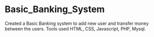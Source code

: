 # Basic_Banking_System
Created a Basic Banking system to add new user and transfer money between the users.
Tools used HTML, CSS, Javascript, PHP, Mysql.
